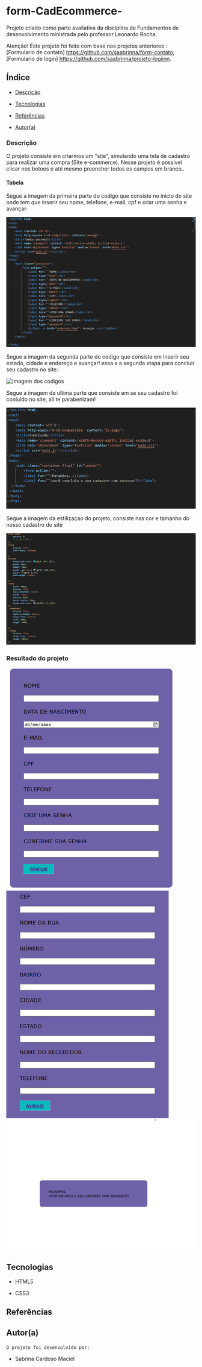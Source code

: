 # form-CadEcommerce-
 Projeto criado como parte avaliativa da disciplina de Fundamentos de desenvolvimento ministrada pelo professor Leonardo Rocha.

Atenção!  Este projeto foi feito com base nos projetos anteriores :
[Formulario de contato] https://github.com/saabrinna/form-contato;
[Formulario de login] https://github.com/saabrinna/projeto-logiinn.

## Índice
 
* [Descrição](#descrição)
 
* [Tecnologias](#tecnologias)
 
* [Referências](#referências)
 
* [Autor(a)](#autora)
 
 
 
### Descrição
O projeto consiste em criarmos um "site", simulando uma tela de cadastro para realizar uma compra
(Site e-commerce). Nesse projeto é possivel clicar nos botoes e até mesmo preencher todos os campos em branco..
 
#### Tabela
 
Segue a imagem da primeira parte do codigo que consiste no inicio do site onde tem que inserir seu nome, telefone, e-mail, cpf e criar uma senha e avançar:
 
![ imagem dos codigos](img/inicio.png)
 
Segue a imagem da segunda parte do codigo que consiste em inserir seu estado, cidade e endereço e avançar! essa e a segunda etapa para concluir seu cadastro no site:
 
![ imagem dos codigos](img/endereço.png)
 
Segue a imagem da ultima parte que consiste em se seu cadastro foi conluido no site, ali te parabenizam!
 
![ imagem dos codigos](img/final.png)
 
Segue a imagem da estilizaçao do projeto, consiste nas cor e tamanho do nosso cadastro do site
 
![ imagem dos codigos](img/main.png)


 
### Resultado do projeto
 
![ Resultado final do projeto](img/pt1.png)
![ Resultado final do projeto](img/pt2.png)
![ Resultado final do projeto](img/pt3.png)

 
 
 
 
## Tecnologias
 
* HTML5
 
* CSS3



 
## Referências
 

 
## Autor(a)
 
`O projeto foi desenvolvido por:`
* Sabrina Cardoso Maciel
